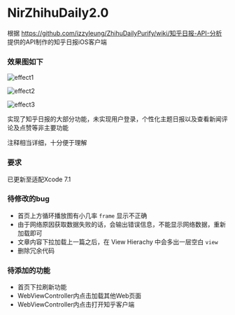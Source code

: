 # NirZhihuDaily2.0
根据 https://github.com/izzyleung/ZhihuDailyPurify/wiki/知乎日报-API-分析 提供的API制作的知乎日报iOS客户端

### 效果图如下

![effect1](https://github.com/zpz1237/NirZhihuDaily2.0/blob/master/effectDemo1.gif)

![effect2](https://github.com/zpz1237/NirZhihuDaily2.0/blob/master/effectDemo2.gif)

![effect3](https://github.com/zpz1237/NirZhihuDaily2.0/blob/master/effectDemo3.gif)


实现了知乎日报的大部分功能，未实现用户登录，个性化主题日报以及查看新闻评论及点赞等非主要功能

注释相当详细，十分便于理解

### 要求

已更新至适配Xcode 7.1

### 待修改的bug

* 首页上方循环播放图有小几率 `frame` 显示不正确
* 由于网络原因获取数据失败的话，会输出错误信息，不能显示网络数据，重新加载即可
* 文章内容下拉加载上一篇之后，在 View Hierachy 中会多出一层空白 `view`
* 删除冗余代码

### 待添加的功能

* 首页下拉刷新功能
* WebViewController内点击加载其他Web页面
* WebViewController内点击打开知乎客户端
